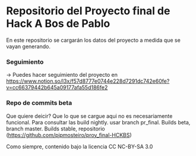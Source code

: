 # Repositorio del Proyecto final de Hack A Bos de Pablo
En este repositorio se cargarán los datos del proyecto a medida que se vayan generando.
### Seguimiento
-> Puedes hacer seguimiento del proyecto en https://www.notion.so/l3x/f57d8777e0744e228d7291dc742e60fe?v=cc66379442b645a09177afa55d186fe2

### Repo de commits beta
Que quiere deicir? Que lo que se cargue aqui no es necesariamente funcional. Para consultar las build nightly. usar branch pr_final. Builds beta, branch master. Builds stable, repositorio (https://github.com/pjpmosteiro/proy_final-HCKBS)

Como siempre, contenido bajo la licencia CC NC-BY-SA 3.0
